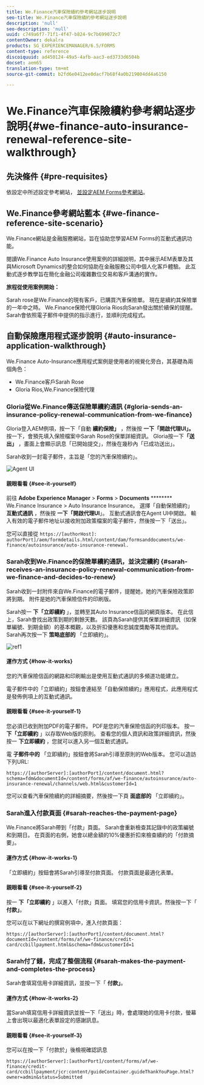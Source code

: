 ```yaml
---
title: We.Finance汽車保險續約參考網站逐步說明
seo-title: We.Finance汽車保險續約參考網站逐步說明
description: 'null'
seo-description: 'null'
uuid: c749a6f7-71f1-4f47-b824-9c7b699072c7
contentOwner: dekalra
products: SG_EXPERIENCEMANAGER/6.5/FORMS
content-type: reference
discoiquuid: ad450124-49a5-4afb-aac3-ed3733d6504b
docset: aem65
translation-type: tm+mt
source-git-commit: b2fd6e0412ee0dacf7b68f4a0b219804dd4a6150

---
```



# We.Finance汽車保險續約參考網站逐步說明{#we-finance-auto-insurance-renewal-reference-site-walkthrough}

## 先決條件 {#pre-requisites}

依設定中所述設定參考網站， [並設定AEM Forms參考網站](../../forms/using/setup-reference-sites.md)。

## We.Finance參考網站藍本 {#we-finance-reference-site-scenario}

We.Finance網站是金融服務網站，旨在協助您學習AEM Forms的互動式通訊功能。

閱讀We.Finance Auto Insurance使用案例的詳細說明，其中展示AEM表單及其與Microsoft Dynamics的整合如何協助在金融服務公司中個人化客戶體驗。 此互動式逐步教學旨在簡化金融公司複雜數位交易和客戶溝通的實作。

**旅程從使用案例開始：**

Sarah rose是We.Finance的現有客戶，已購買汽車保險單。 現在是續約其保險單的一年中之時。 We.Finance保險代理Gloria Rios向Sarah發出關於續保的提醒。 Sarah會依照電子郵件中提供的指示進行，並順利完成程式。

## 自動保險應用程式逐步說明 {#auto-insurance-application-walkthrough}

We.Finance Auto-Insurance應用程式案例是使用者的視覺化旁白，其基礎為兩個角色：

* We.Finance客戶Sarah Rose
* Gloria Rios,We.Finance保險代理

### Gloria從We.Finance傳送保險單續約通訊 {#gloria-sends-an-insurance-policy-renewal-communication-from-we-finance}

Gloria登入AEM例項，按一下「自動 **續約保險」** ，然後按 **一下「開啟代理UI」。**&#x200B;按一下，會預先填入保險檔案中Sarah Rose的保單詳細資訊。 Gloria按一下&#x200B;**「送出」** ，畫面上會顯示訊息「已開始提交」，然後在幾秒內「已成功送出」。

Sarah收到一封電子郵件，主旨是「您的汽車保險續約」。

![Agent UI](assets/agent_ui_email_new.png)

#### 親眼看看 {#see-it-yourself}

前往 **Adobe Experience Manager** > **Forms** > **Documents** ******** We.Finance Insurance > Auto Insurance Insurance。 選擇「自動保險續約」 **互動式通訊** ，然後按 **一下「開啟代理UI**」。 互動式通訊會在Agent UI中開啟。 輸入有效的電子郵件地址以接收附加政策檔案的電子郵件，然後按一下「送出」。

您可以直接從 `https://[authorHost]: authorPort]/aem/formdetails.html/content/dam/formsanddocuments/we-finance/autoinsurance/auto-insurance-renewal.`

### Sarah收到We.Finance的保險單續約通訊，並決定續約 {#sarah-receives-an-insurance-policy-renewal-communication-from-we-finance-and-decides-to-renew}

Sarah收到一封附件來自We.Finance的電子郵件，提醒她，她的汽車保險政策即將到期。 附件是她的汽車保險信件的印刷版。

Sarah按一 **下「立即續約** 」，並轉至其Auto Insurance信函的網頁版本。 在此信上，Sarah會找出政策到期的剩餘天數。 該頁為Sarah提供其保單詳細資訊（如保單編號、到期金額）的基本概觀，以及折扣優惠和忠誠度獎勵等其他資訊。 Sarah再次按一下 **策略底部的** 「立即續約」。

![ref1](assets/ref1.png)

#### 運作方式 {#how-it-works}

您的汽車保險信函的網路和印刷輸出是使用互動式通訊的多頻道功能建立。

電子郵件中的「立即續約」按鈕會連結至「自動保險續約」應用程式，此應用程式是發佈例項上的互動式通訊。

#### 親眼看看 {#see-it-yourself-1}

您必須已收到附加PDF的電子郵件。 PDF是您的汽車保險信函的列印版本。 按一 **下「立即續約** 」以存取Web版的原則。 查看您的個人資訊和政策詳細資訊，然後按一 **下立即續約** ，您就可以進入另一個互動式通訊。

電 **子郵件中的** 「立即續約」按鈕會將Sarah引導至原則的Web版本。 您可以造訪下列URL:

`https://[authorServer]:[authorPort]/content/document.html?schema=fdm&documentId=/content/forms/af/we-finance/autoinsurance/auto-insurance-renewal/channels/web.html&customerId=1`

您可以查看汽車保險續約的詳細摘要，然後按一下頁 **面底部的** 「立即續約」。

### Sarah進入付款頁面 {#sarah-reaches-the-payment-page}

We.Finance將Sarah帶到「付款」頁面。 Sarah會重新檢查其記錄中的政策編號和到期日。 在頁面的右側，她會以總金額的10%優惠折扣來檢查續約的「付款摘要」。

#### 運作方式 {#how-it-works-1}

「立即續約」按鈕會將Sarah引導至付款頁面。 付款頁面是最適化表單。

#### 親眼看看 {#see-it-yourself-2}

按一 **下「立即續約** 」以進入「付款」頁面。 填寫您的信用卡資訊，然後按一下「 **付款」**。

您可以在以下網址的撰寫例項中，進入付款頁面：

`https://[authorServer]:[authorPort]/content/document.html?documentId=/content/forms/af/we-finance/credit-card/ccbillpayment.html&schema=fdm&customerId=1`

### Sarah付了錢，完成了整個流程 {#sarah-makes-the-payment-and-completes-the-process}

Sarah會填寫信用卡詳細資訊，並按一下「 **付款」**。

#### 運作方式 {#how-it-works-2}

當Sarah填寫信用卡詳細資訊並按一下「送出」時，會處理她的信用卡付款，螢幕上會出現以最適化表單設定的感謝訊息。

#### 親眼看看 {#see-it-yourself-3}

您可以在按一下「付款於」後檢視確認訊息

`https://[authorServer]:[authorPort]/content/forms/af/we-finance/credit-card/ccbillpayment/jcr:content/guideContainer.guideThankYouPage.html?owner=admin&status=Submitted`
